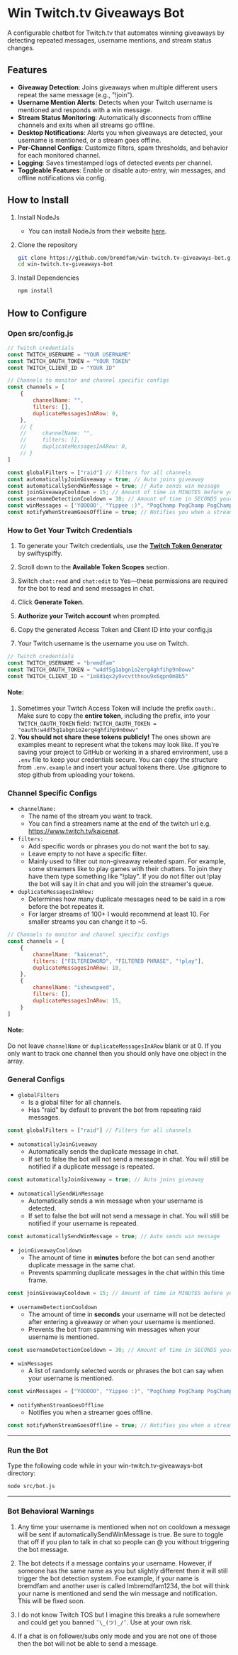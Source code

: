 # Win Twitch.tv Giveaways Bot
A configurable chatbot for Twitch.tv that automates winning giveaways by detecting repeated messages, username mentions, and stream status changes.

## Features

- **Giveaway Detection**: Joins giveaways when multiple different users repeat the same message (e.g., "!join").
- **Username Mention Alerts**: Detects when your Twitch username is mentioned and responds with a win message.
- **Stream Status Monitoring**: Automatically disconnects from offline channels and exits when all streams go offline.
- **Desktop Notifications**: Alerts you when giveaways are detected, your username is mentioned, or a stream goes offline.
- **Per-Channel Configs**: Customize filters, spam thresholds, and behavior for each monitored channel.
- **Logging**: Saves timestamped logs of detected events per channel.
- **Toggleable Features**: Enable or disable auto-entry, win messages, and offline notifications via config.

## How to Install

1. Install NodeJs
    - You can install NodeJs from their website [here](https://nodejs.org/en/download).

2. Clone the repository

   ```bash
   git clone https://github.com/bremdfam/win-twitch.tv-giveaways-bot.git
   cd win-twitch.tv-giveaways-bot
   ```

3. Install Dependencies

    ```bash
    npm install
    ```

## How to Configure
### Open src/config.js
```js
// Twitch credentials
const TWITCH_USERNAME = "YOUR USERNAME"
const TWITCH_OAUTH_TOKEN = "YOUR TOKEN"
const TWITCH_CLIENT_ID = "YOUR ID"

// Channels to monitor and channel specific configs
const channels = [
    {
        channelName: "",
        filters: [],
        duplicateMessagesInARow: 0,
    },
    // {
    //     channelName: "",
    //     filters: [],
    //     duplicateMessagesInARow: 0,
    // }
]

const globalFilters = ["raid"] // Filters for all channels
const automaticallyJoinGiveaway = true; // Auto joins giveaway
const automaticallySendWinMessage = true; // Auto sends win message
const joinGiveawayCooldown = 15; // Amount of time in MINUTES before you can enter the same stream's giveaway
const usernameDetectionCooldown = 30; // Amount of time in SECONDS your username will not be detected after entering a giveaway
const winMessages = ['YOOOOO', "Yippee :)", "PogChamp PogChamp PogChamp"]; // Messages to say when you win
const notifyWhenStreamGoesOffline = true; // Notifies you when a stream goes offline
```
### How to Get Your Twitch Credentials
1. To generate your Twitch credentials, use the **[Twitch Token Generator](https://twitchtokengenerator.com/)** by swiftyspiffy.

2. Scroll down to the **Available Token Scopes** section.

3. Switch `chat:read` and `chat:edit` to Yes—these permissions are required for the bot to read and send messages in chat.

4. Click **Generate Token**.

5. **Authorize your Twitch account** when prompted.

6. Copy the generated Access Token and Client ID into your config.js

7. Your Twitch username is the username you use on Twitch.


```js
// Twitch credentials
const TWITCH_USERNAME = "bremdfam"
const TWITCH_OAUTH_TOKEN = "w4df5g1abgn1o2erg4ghfihp9n0owv"
const TWITCH_CLIENT_ID = "1o8d1qx2y9vcvtthnou9x6qpn0m8b5"
```
#### Note:
1. Sometimes your Twitch Access Token will include the prefix `oauth:`. Make sure to copy the **entire token**, including the prefix, into your `TWITCH_OAUTH_TOKEN` field: `TWITCH_OAUTH_TOKEN = "oauth:w4df5g1abgn1o2erg4ghfihp9n0owv"`
2. **You should not share these tokens publicly!** The ones shown are examples meant to represent what the tokens may look like. If you're saving your project to GitHub or working in a shared environment, use a `.env` file to keep your credentials secure. You can copy the structure from `.env.example` and insert your actual tokens there. Use .gitignore to stop github from uploading your tokens.

### Channel Specific Configs
- `channelName:`
    - The name of the stream you want to track.
    - You can find a streamers name at the end of the twitch url e.g. https://www.twitch.tv/kaicenat.
- `filters:`
    - Add specific words or phrases you do not want the bot to say.
    - Leave empty to not have a specific filter.
    - Mainly used to filter out non-giveaway releated spam. For example, some streamers like to play games with their chatters. To join they have them type something like "!play". If you do not filter out !play the bot will say it in chat and you will join the streamer's queue.
- `duplicateMessagesInARow:`
    - Determines how many duplicate messages need to be said in a row before the bot repeates it.
    - For larger streams of 100+ I would recommend at least 10. For smaller streams you can change it to ~5.
```js
// Channels to monitor and channel specific configs
const channels = [
    {
        channelName: "kaicenat",
        filters: ["FILTEREDWORD", "FILTERED PHRASE", "!play"],
        duplicateMessagesInARow: 10,
    },
    {
        channelName: "ishowspeed",
        filters: [],
        duplicateMessagesInARow: 15,
    }
]
```
#### Note:
Do not leave `channelName` or `duplicateMessagesInARow` blank or at 0. If you only want to track one channel then you should only have one object in the array.

### General Configs
- `globalFilters`
    - Is a global filter for all channels.
    - Has "raid" by default to prevent the bot from repeating raid messages.
```js
const globalFilters = ["raid"] // Filters for all channels
```

- `automaticallyJoinGiveaway`
    - Automatically sends the duplicate message in chat.
    - If set to false the bot will not send a message in chat. You will still be notified if a duplicate message is repeated.
```js
const automaticallyJoinGiveaway = true; // Auto joins giveaway
```

- `automaticallySendWinMessage`
    - Automatically sends a win message when your username is detected.
    - If set to false the bot will not send a message in chat. You will still be notified if your username is repeated.
```js
const automaticallySendWinMessage = true; // Auto sends win message
```

- `joinGiveawayCooldown`
    - The amount of time in **minutes** before the bot can send another duplicate message in the same chat.
    - Prevents spamming duplicate messages in the chat within this time frame.
```js
const joinGiveawayCooldown = 15; // Amount of time in MINUTES before you can enter the same stream's giveaway
```

- `usernameDetectionCooldown`
    - The amount of time in **seconds** your username will not be detected after entering a giveaway or when your username is mentioned.
    - Prevents the bot from spamming win messages when your username is mentioned.
```js
const usernameDetectionCooldown = 30; // Amount of time in SECONDS your username will not be detected after entering a giveaway
```

- `winMessages`
    - A list of randomly selected words or phrases the bot can say when your username is mentioned.
```js
const winMessages = ["YOOOOO", "Yippee :)", "PogChamp PogChamp PogChamp"]; // Messages to say when you win
```

- `notifyWhenStreamGoesOffline`
    - Notifies you when a streamer goes offline.
```js
const notifyWhenStreamGoesOffline = true; // Notifies you when a stream goes offline
```
---
### Run the Bot
Type the following code while in your win-twitch.tv-giveaways-bot directory:
```bash
node src/bot.js
```
---
### Bot Behavioral Warnings
1. Any time your username is mentioned when not on cooldown a message will be sent if automaticallySendWinMessage is true. Be sure to toggle that off if you plan to talk in chat so people can @ you without triggering the bot message.

2. The bot detects if a message contains your username. However, if someone has the same name as you but slightly different then it will still trigger the bot detection system. Foe example, if your name is bremdfam and another user is called Imbremdfam1234, the bot will think your name is mentioned and send the win message and notification. This will be fixed soon.

3. I do not know Twitch TOS but I imagine this breaks a rule somewhere and could get you banned `¯\_(ツ)_/¯`. Use at your own risk.

4. If a chat is on follower/subs only mode and you are not one of those then the bot will not be able to send a message.

